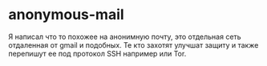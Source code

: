 # anonymous-mail
Я написал что то похожее на анонимную почту, это отдельная сеть отдаленная от gmail и подобных.
Те кто захотят улучшат защиту и также перепишут ее под протокол SSH например или Tor.
